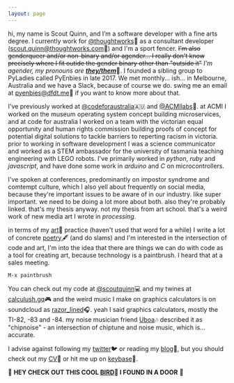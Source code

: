 ```yaml
---
layout: page
---
```


  hi, my name is Scout Quinn, and I’m a software developer with a fine arts degree. I currently work for [@thoughtworks](https://github.com/thoughtworks)💭 as a consultant developer ([scout.quinn@thoughtworks.com](mailto:scout.quinn@thoughtworks.com)📧) and I'm a sport fencer. ~~I'm also genderqueer and/or non-binary and/or agender... I really don't know precisely where I fit outide the gender binary other than "outside it"~~ *I'm agender, my pronouns are [**they/them**](https://pronoun.is/they/.../themselves)*🌈. I founded a sibling group to PyLadies called PyEnbies in late 2017. We met monthly... ish... in Melbourne, Australia and we have a Slack, because of course we do. swing me an email at [pyenbies@dfdt.me](mailto:pyenbies@dfdt.me)📧 if you want to know more about that.
  
  I've previously worked at [@codeforaustralia](https://github.com/codeforaustralia)🇦🇺 and [@ACMIlabs](https://github.com/ACMIlabs)🎥. at ACMI I worked on the museum operating system concept building microservices, and at code for australia I worked on a team with the victorian equal opportunity and human rights commission building proofs of concept for potential digital solutions to tackle barriers to reperting racism in victoria. prior to working in software development I was a science communicator and worked as a STEM ambassador for the university of tasmania teaching engineering with LEGO robots. I've primarily worked in *python*, *ruby* and *javascript*, and have done some work in *arduino* and *C* on microcontrollers.
  
  I've spoken at conferences, predominantly on impostor syndrome and comtempt culture, which I also yell about frequently on social media, because they're important issues to be aware of in our industry. like super important. we need to be doing a lot more about both. also they're probably linked. that's my thesis anyway. not my thesis from art school. that's a weird work of new media art I wrote in *processing*.
 
  in terms of my [art](https://scoutquinn.github.io)🎨 practice (haven't used that word for a while) I write a lot of concrete [poetry](https://scoutquinn.github.io/poetry)🖋 (and do slams) and I'm interested in the intersection of code and art, I'm into the idea that there are things we can do with code as a tool for creating art, because technology is a paintbrush. I heard that at a sales meeting.

`M-x paintbrush`

  You can check out my code at [@scoutquinn](https://github.com/scoutquinn)💻 and my twines at [calculush.gq](https://calculush.gq)🎮 and the weird music I make on graphics calculators is on soundcloud as [razor_lined](https://soundcloud.com/razor_lined)🎧. yeah I said graphics calculators, mostly the TI-82, -83 and -84. my noise musician friend [Uboa](https://uboa.bandcamp.com/)🎶 described it as "chipnoise" - an intersection of chiptune and noise music, which is... accurate.

  I advise against following my [twitter](https://twitter.com/calculush)🐦 or reading my [blog](blog)📖, but you should check out my [CV](https://docs.google.com/document/d/1D6KiDY4bMC-Ijw29iwuN32lGAnVwJIbq7kkkQwZmayM/edit?usp=sharing)📄 or hit me up on [keybase](https://keybase.io/scoutquinn)🔑.

  👀 **HEY CHECK OUT THIS COOL [BIRD](https://keybase.pub/scoutquinn/door-canary.txt)🦆 I FOUND IN A DOOR** 👀
 
